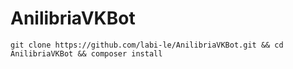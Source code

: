 # AnilibriaVKBot

```shell
git clone https://github.com/labi-le/AnilibriaVKBot.git && cd AnilibriaVKBot && composer install
```